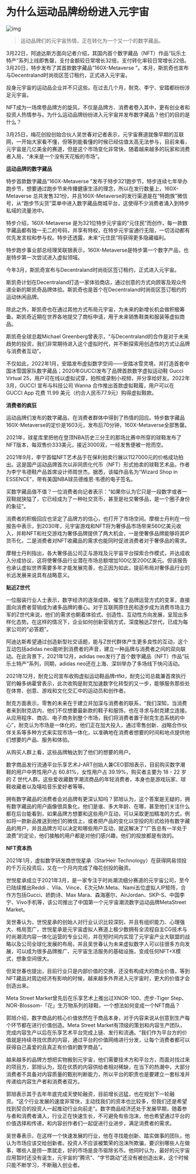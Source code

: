 # 为什么运动品牌纷纷进入元宇宙

![img](https://pics3.baidu.com/feed/e824b899a9014c08ea75779b113417027bf4f41f.jpeg?token=fc085b922c5fe8611e53c8675483b4c5)

>  运动品牌们的元宇宙热情，正在转化为一个又一个的数字藏品。

3月22日，阿迪达斯方面向记者介绍，其国内首个数字藏品（NFT）作品“玩乐土特产”系列上线即售罄，支付金额较日常增长32倍，支付转化率较日常增长22倍。3月20日，特步发布了其首款数字藏品“160X-Metaverse ”。本月，斯凯奇也宣布与Decentraland时尚街区签订租约，正式进入元宇宙。

投身元宇宙的运动品企业并不只这些。在过去几个月，耐克、李宁、安踏都纷纷涉足元宇宙。

NFT成为一场席卷品牌方的旋风，不仅是品牌方、消费者卷入其中，更有创业者和投资人热情参与。为什么运动品牌纷纷进入元宇宙并发布数字藏品？他们的目的是什么？

3月25日，梅花创投创始合伙人吴世春对记者表示，元宇宙赛道就像早期的互联网，一开始大家看不懂，但等到能看懂的时候已经估值太高无法参与，目前来看，元宇宙是几亿美金的赛道，但是这个市场变化非常快，随着越来越多的玩家和消费者入局，“未来是一个没有天花板的市场”。

**运动品牌的数字藏品**

特步首款数字藏品“160X-Metaverse ”发布于特步321跑步节，特步连续七年举办跑步节，想要通过跑步节来传播健康生活的理念，所以在发行数量上，160X-Metaverse 总共发售321份，并且160X-Metaverse的发行渠道是在“特跑族”微信号，从“跑步节尖货”菜单中进入数字藏品商城平台，这使得不少消费者涌入到特步私域的流量池中。

特步介绍，160X-Metaverse 是为321位特步元宇宙的“元住民”而创作，每一款数字藏品都有独一无二的号码，并享有特权，在特步元宇宙通行无阻，一切活动都有优先发言权和参与权。特步还透露，未来“元住民”将获得更多隐藏福利。

特步跑步事业部总经理吴联银表示，160X-Metaverse是特步第一个数字产品，也是特步第一次尝试进入虚拟领域。

今年3月，斯凯奇宣布与Decentraland时尚街区签订租约，正式进入元宇宙。

斯凯奇计划在Decentraland打造一家体验商店，通过创意的方式向顾客及观众传递全新的斯凯奇品牌体验。斯凯奇也是首个在Decentraland时尚街区签订租约的运动休闲品牌。

除此之外，斯凯奇也在通过其他方式布局元宇宙，为未来的新增长机会做积极筹备。斯凯奇近期在世界各地提交了商标申请，用于未来销售鞋类和服装等虚拟商品。

斯凯奇全球总裁Michael Greenberg曾表示，“与Decentraland的合作是对于未来趋势的投资，我们非常期待进入这个虚拟时代，并不断探索用创造性的方式让品牌与消费者互动”。

不仅如此，2022年1月，安踏发布虚拟数字空间——安踏冰雪灵境，并打造首套中国冰雪国家队数字藏品；2020年GUCCI发布了品牌首款数字虚拟运动鞋 Gucci Virtual 25，用户可在线以虚拟试穿，拍照或录制小视频，并分享给好友。2022年3月，GUCCI 宣布与科技公司 Wanna 合作推出首款虚拟鞋履，用户可以在 GUCCI App 花费 11.99 美元（约合人民币77.9元）购得虚拟鞋款。

**消费者的疯狂**

运动品牌们发布的数字藏品，在消费者群体中得到了热情的回应。特步数字藏品160X-Metaverse的定价是1603元，发布后70分钟，160X-Metaverse全部售罄。

2021年，球星库里把他在登顶NBA历史三分王的那场比赛中所穿的球鞋发布了NFT版本，每双售价333美元，接近3000双，一经发售便被一抢而空。

2021年9月，李宁首幅NFT艺术品于在保利拍卖行展以1127000元的价格成功拍出。这是国产运动品牌首次以非同质化代币（NFT）形式拍卖的球鞋艺术品，作者为李宁韦德鞋产品首席设计师周世杰。据悉，该幅作品名为“Wizard Shop in ESSENCE”，带有美国NBA球员德维恩·韦德的电子签名。

买数字藏品值不值？一位消费者向记者表示：“如果你认为它只是一段数字或者一双鞋就狭隘了，它已经成为了一种社交货币，甚至是社交奢侈品，是一个圈子身份的象征”。

消费者的积极回应也坚定了品牌方的信心，也打开了市场空间。摩根士丹利在一份报告中表示，到2030年，元宇宙游戏和NFT将为奢侈品市场带来560亿美元收入，并称NFT和社交游戏为奢侈品牌提供了两大机会，一是使奢侈品牌能够将其IP货币化，二是消费者对NFT收藏品的需求也能同时促进消费者对于奢侈品的需求。

摩根士丹利指出，各大奢侈品公司正与游戏及元宇宙平台探索合作模式，并达成收入分成协议，这将使奢侈品行业潜在市场总额增加100亿至200亿美元。但该报告也承认虚拟世界需要多年才能发展完善，也正因为如此，提前布局对奢侈品行业的长远发展来说具有战略意义。

**贴近Z世代**

一位服装行业人士表示，数字经济的逐渐成熟，催生了品牌运营方式的变革，直接面向消费者营销成为诸多品牌的重心。对于互联网原住民和逐步成为消费市场主力军的Z世代来说，他们的需求也朝着体验式、创造性、互动性方向发展，呈现出多样化态势。在这样的情况下，企业如何创新营销方式，深度触达Z世代，已成为每家公司的“必答题”。

阿迪达斯希望通过创造新型社交话题，能与Z世代群体产生更多良性的互动，这个互动包括adidas neo能听到消费者的声音，建立一种品牌与消费者之间的双向联动。在此背景下，2021年12月，adidas neo发行了首个数字藏品（NFT）作品“玩乐土特产”系列，同期，adidas neo还在上海、深圳举办了多场线下快闪活动。

2021年12月，耐克公司宣布收购虚拟运动鞋品牌rtfkt，耐克公司总裁兼首席执行官约翰多纳霍曾表示，此次收购是耐克加速数字化转型的又一步，能够服务那些处在体育、创意、游戏和文化交汇中的运动员和创作者。

耐克方面表示，零售的未来在于建立并加深与消费者的联系，“我们深知，当消费者来到耐克店内，他们不仅想要最新款的鞋子和服饰，也在寻求与耐克建立连接。从应用程序、商店、电子商务到整个市场，我们将消费者置于耐克生态系统的中心”，耐克认为市场是一体化的，他们正在加大投入，通过零售创新、战略合作伙伴关系等多种方式来实现市场一体化，以准确地在消费者想要的时间和地点提供他们想要的产品、服务和体验。

从购买人群上看，这些品牌触达到了他们的想要的用户。

数字商品发行流通平台乐享艺术J-ART创始人兼CEO郭旭表示，目前购买数字潮鞋的用户中男性用户占 60.81%，女性用户占 39.19%，购买者主要为 18 - 22 岁的 Z 世代人群。这些爱收藏数字潮流商品的年轻消费者，本身也是游戏玩家、球鞋收藏者以及嘻哈音乐爱好者等等。

拥有数字藏品的消费者会对品牌有更深认知吗？郭旭认为，这个答案是无疑的，拥有数字藏品的用户画像很具象化，他们是谁、多大年龄、在哪，甚至他们关注什么都在后台能看到，如果品牌方想要和这些用户互动，可以采取更加精准的方式，例如将一款新品推送到他们的微信上，或者把产品的变化以空投的形式给持有数字藏品的用户，并且品牌方可以决定和哪些用户互动，就这解决了“广告总有一半处于浪费”的定论，他们接触的用户都是对他们感兴趣，他们的投放都是有效的。

**NFT资本热**

2021年1月，虚拟数字研发商世悦星承（StarHeir Technology）在获得网易领投的千万元投资后，又在一个月内完成了梅花创投的融资。

世悦星承成立于2021年3月，是一家专注于时尚潮流细分赛道的元宇宙公司，至今已陆续推出Reddi 、Vila、Vince、E次元Mr.Meta、Nami五位虚拟人IP矩阵，合作方包括Gucci、娇韵诗、Max Mara、森海塞尔、AirJordan、SKP-S、中国李宁、Vivo手机等，该公司推出了中国第一个元宇宙潮流数字运动品牌MetaStreet Market。

吴世春认为，世悦星承的创始人对行业认识比较深刻，并且有组织能力、心理强大、格局宽广，世悦星承是元宇宙虚拟人赛道上极少数拥有全流程自主CG技术与时尚潮流内容一体化运营的专业公司，并在短时间内实现了元宇宙产业大联盟的战略以及公司全球化发展的布局，并且吴世春认为未来虚拟数字人可以往很多方向发展，可以成为很多品牌推广、元宇宙生活服务的基础设施，变成任何NFT+X模式，想象空间很大。

但吴世春也提出，目前行业只是内部价值的交换，还没有构成大的商业价值，等到NFT藏品对周边经济有影响的时候，越来越多外界进入元宇宙时，更大的价值才会创造出来。

Meta Street Market曾先后在乐享艺术上推出过XNOR-100、虎步-Tiger Step、NOR-Blossom-「花」生万物系列的球鞋，一个想法如何变成一个NFT商品？

郭旭介绍，数字商品的核心价值依然在于商品本身，对于内容来说从创意到生产每个环节都在进行价值创造。Meta Street Market有顶级的策划和内容生产团队，完成内容生产以后在乐享艺术平台完成上链、发行和流通。“我们作为平台方的价值就是持续寻找优质的内容，通过平台的价值网络进行分发，让每个消费者都可以获得自己喜爱的且真正有价值的数字商品”。

越来越多的品牌方想把实物搬到元宇宙，他们需要技术方和平台方，而面对找过来的项目方，郭旭认为，现在优质的内容供给者相对稀缺，在当下的热潮中，大部分消费者不具备对内容质量的甄别判断能力，所以平台的职责也是要建立一套标准并传递给内容生产者和消费者双方。

郭旭表示其于去年年底完成天使轮融资，目前增长迅猛，也在规划下一轮融资。“这个行业发展的速度非常快，主动找我们的资本也比较多，但我们还是希望找到契合的投资人一起推动行业向前走”。数字商品经济还处于发展早期，随着参与者和消费者涌入，行业正在快速生长，不可避免有些泡沫，他也希望通过平台的价值选择和传递，和内容创作者们一起促进行业进步，满足消费者的需求。

吴世春表示，在这样一个快速发展的行业，他在寻找能创新、踏实做事的团队，他认为市场应该交给创新者。投资人不应该被繁荣的泡沫所欺骗，要识别哪些人在做事，哪些人是捞一票就走，好的市场是良币驱除劣币。他同时认为，最好的元宇宙应用暂时还没有诞生，元宇宙的“腾讯”、“字节跳动”还没有被创造出来，这个时候只能不断学习，不断融入创业者。